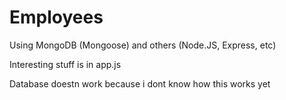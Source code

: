 # Employees
Using MongoDB (Mongoose) and others (Node.JS, Express, etc)

Interesting stuff is in app.js

Database doestn work because i dont know how this works yet
